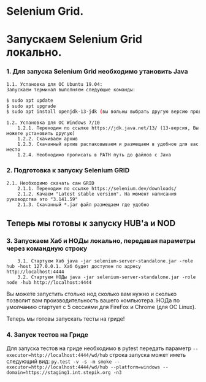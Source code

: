 # Selenium Grid.
# Запускаем Selenium Grid локально.
### 1. Для запуска Selenium Grid необходимо утановить Java
    1.1. Установка для ОС Ubuntu 19.04:
    Запускаем терминал выполняем следующие команды:
```bash
$ sudo apt update
$ sudo apt upgrade
$ sudo apt install openjdk-13-jdk (вы вольны выбрать другую версию продукта)
```
    1.2. Установка для ОС Windows 7/10
        1.2.1. Переходим по ссылке https://jdk.java.net/13/ (13-версия, Вы можете установить другую)
        1.2.2. Скачиваем архив
        1.2.3. Скачанный архив распаковываем и размещаем в удобное для вас место
        1.2.4. Необходимо прописать в PATH путь до файлов с Java
### 2. Подготовка к запуску Selenium GRID
    2.1. Необходимо скачать сам GRID
        2.1.1. Переходим по ссылке https://selenium.dev/downloads/
        2.1.2. Качаем "Latest stable version". На момент написания руководства это "3.141.59"
        2.1.3. Скачанный *.jar файл размещаем где удобно
## Теперь мы готовы к запуску HUB'а и NOD
### 3. Запускаем Хаб и НОДы локально, передавая параметры через командную строку
        3.1. Стартуем Хаб java -jar selenium-server-standalone.jar -role hub -host 127.0.0.1. Хаб будет доступен по адресу http://localhost:4444
        3.2. Стартуем НОДы java -jar selenium-server-standalone.jar -role node -hub http://localhost:4444
Вы можете запустить столько нод сколько вам нужно и сколько позволит вам производительность вашего компьютера.
НОДа по умолчанию стартует с 5 сессиями для FireFox и Chrome (для ОС Linux).

Теперь мы готовы запускать тесты на гриде!

### 4. Запуск тестов на Гриде
Для запуска тестов на гриде необходимо в pytest передать параметр `--executor=http://localhost:4444/wd/hub`
строка запуска может иметь следующий вид:
`py.test -v -s -m smoke --executor=http://localhost:4444/wd/hub --platform=windows --domain=https://staging1.int.stepik.org -n3`

